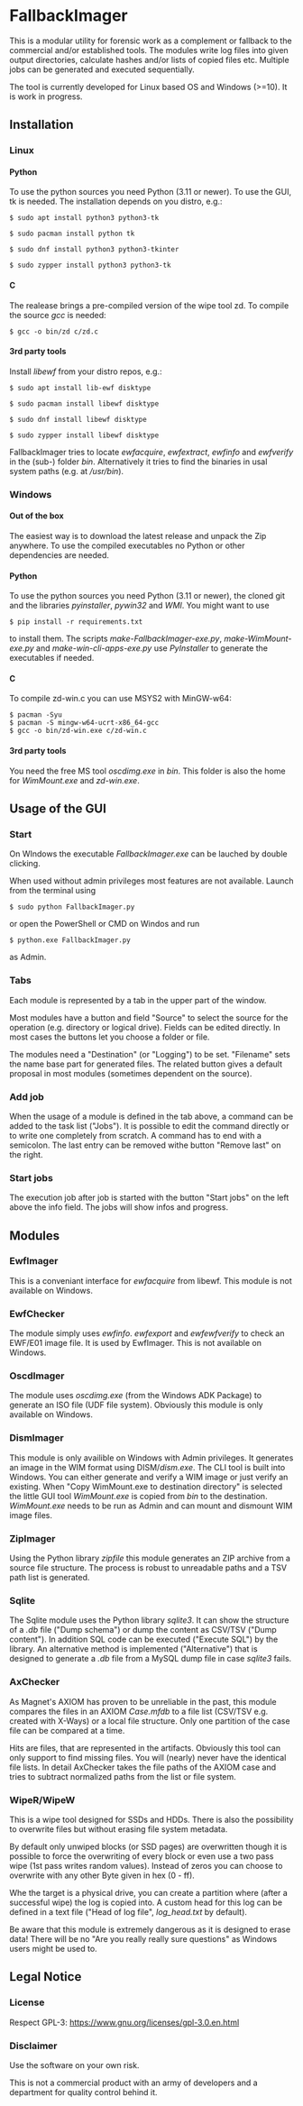 # FallbackImager
This is a modular utility for forensic work as a complement or fallback to the commercial and/or established tools. The modules write log files into given output directories, calculate hashes and/or lists of copied files etc. Multiple jobs can be generated and executed sequentially.

The tool is currently developed for Linux based OS and Windows (>=10). It is work in progress.

## Installation

### Linux

#### Python
To use the python sources you need Python (3.11 or newer). To use the GUI, tk is needed. The installation depends on you distro, e.g.:
```
$ sudo apt install python3 python3-tk
```
```
$ sudo pacman install python tk
```
```
$ sudo dnf install python3 python3-tkinter
```
```
$ sudo zypper install python3 python3-tk
```

#### C
The realease brings a pre-compiled version of the wipe tool zd. To compile the source *gcc* is needed:
```
$ gcc -o bin/zd c/zd.c
```

#### 3rd party tools
Install *libewf* from your distro repos, e.g.:
```
$ sudo apt install lib-ewf disktype
```
```
$ sudo pacman install libewf disktype
```
```
$ sudo dnf install libewf disktype
```
```
$ sudo zypper install libewf disktype
```
FallbackImager tries to locate *ewfacquire*, *ewfextract*, *ewfinfo* and *ewfverify* in the (sub-) folder *bin*. Alternatively it tries to find the binaries in usal system paths (e.g. at */usr/bin*).

### Windows

#### Out of the box
The easiest way is to download the latest release and unpack the Zip anywhere. To use the compiled executables no Python or other dependencies are needed.

#### Python
To use the python sources you need Python (3.11 or newer), the cloned git and the libraries *pyinstaller*, *pywin32* and *WMI*. You might want to use
```
$ pip install -r requirements.txt
```
to install them. The scripts *make-FallbackImager-exe.py*, *make-WimMount-exe.py* and *make-win-cli-apps-exe.py* use *PyInstaller* to generate the executables if needed.

#### C
To compile zd-win.c you can use MSYS2 with MinGW-w64:
```
$ pacman -Syu
$ pacman -S mingw-w64-ucrt-x86_64-gcc
$ gcc -o bin/zd-win.exe c/zd-win.c
```

#### 3rd party tools
You need the free MS tool *oscdimg.exe* in *bin*. This folder is also the home for *WimMount.exe* and *zd-win.exe*.

## Usage of the GUI

### Start

On WIndows the executable *FallbackImager.exe* can be lauched by double clicking.

When used without admin privileges most features are not available. Launch from the terminal using
```
$ sudo python FallbackImager.py
```
or open the PowerShell or CMD on Windos and run
```
$ python.exe FallbackImager.py
```
as Admin.

### Tabs
Each module is represented by a tab in the upper part of the window.

Most modules have a button and field "Source" to select the source for the operation (e.g. directory or logical drive). Fields can be edited directly. In most cases the buttons let you choose a folder or file.

The modules need a "Destination" (or "Logging") to be set. "Filename" sets the name base part for generated files. The related button gives a default proposal in most modules (sometimes dependent on the source).

### Add job

When the usage of a module is defined in the tab above, a command can be added to the task list ("Jobs"). It is possible to edit the command directly or to write one completely from scratch. A command has to end with a semicolon. The last entry can be removed withe button "Remove last" on the right.

### Start jobs

The execution job after job is started with the button "Start jobs" on the left above the info field. The jobs will show infos and progress.

## Modules

### EwfImager

This is a conveniant interface for *ewfacquire* from libewf. This module is not available on Windows.

### EwfChecker

The module simply uses *ewfinfo*. *ewfexport* and *ewfewfverify* to check an EWF/E01 image file. It is used by EwfImager. This is not available on Windows.

### OscdImager
The module uses *oscdimg.exe* (from the Windows ADK Package) to generate an ISO file (UDF file system). Obviously this module is only available on Windows.

### DismImager
This module is only availible on Windows with Admin privileges. It generates an image in the WIM format using DISM/*dism.exe*. The CLI tool is built into Windows. You can either generate and verify a WIM image or just verify an existing. When "Copy WimMount.exe to destination directory" is selected the little GUI tool *WimMount.exe* is copied from *bin* to the destination. *WimMount.exe* needs to be run as Admin and can mount and dismount WIM image files.

### ZipImager
Using the Python library *zipfile* this module generates an ZIP archive from a source file structure. The process is robust to unreadable paths and a TSV path list is generated.

### Sqlite
The Sqlite module uses the Python library *sqlite3*. It can show the structure of a *.db* file ("Dump schema") or dump the content as CSV/TSV ("Dump content"). In addition SQL code can be executed ("Execute SQL") by the library. An alternative method is implemented ("Alternative") that is designed to generate a *.db* file from a MySQL dump file in case *sqlite3* fails.

### AxChecker
As Magnet's AXIOM has proven to be unreliable in the past, this module compares the files in an AXIOM *Case.mfdb* to a file list (CSV/TSV e.g. created with X-Ways) or a local file structure. Only one partition of the case file can be compared at a time.

Hits are files, that are represented in the artifacts. Obviously this tool can only support to find missing files. You will (nearly) never have the identical file lists. In detail AxChecker takes the file paths of the AXIOM case and tries to subtract normalized paths from the list or file system.

### WipeR/WipeW
This is a wipe tool designed for SSDs and HDDs. There is also the possibility to overwrite files but without erasing file system metadata.

By default only unwiped blocks (or SSD pages) are overwritten though it is possible to force the overwriting of every block or even use a two pass wipe (1st pass writes random values). Instead of zeros you can choose to overwrite with any other Byte given in hex (0 - ff).

Whe the target is a physical drive, you can create a partition where (after a successful wipe) the log is copied into. A custom head for this log can be defined in a text file ("Head of log file", *log_head.txt* by default).

Be aware that this module is extremely dangerous as it is designed to erase data! There will be no "Are you really really sure questions" as Windows users might be used to.

## Legal Notice

### License
Respect GPL-3: https://www.gnu.org/licenses/gpl-3.0.en.html

### Disclaimer
Use the software on your own risk.

This is not a commercial product with an army of developers and a department for quality control behind it.
